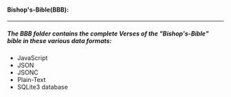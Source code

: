 #### Bishop's-Bible(BBB):
----
##### The BBB folder contains the complete Verses of the "Bishop's-Bible" bible in these various data formats:
* JavaScript
* JSON
* JSONC
* Plain-Text
* SQLite3 database